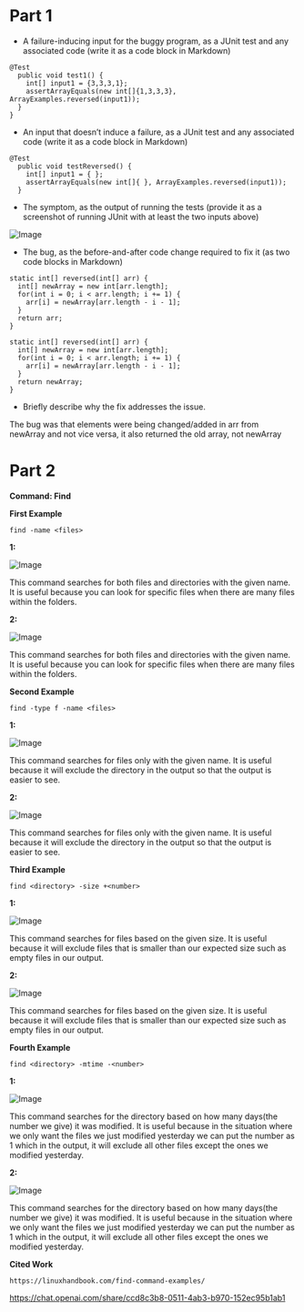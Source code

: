 Part 1
=========


* A failure-inducing input for the buggy program, as a JUnit test and any associated code (write it as a code block in Markdown)


```
@Test
  public void test1() {
    int[] input1 = {3,3,3,1};
    assertArrayEquals(new int[]{1,3,3,3}, ArrayExamples.reversed(input1));
  }
}
```


* An input that doesn’t induce a failure, as a JUnit test and any associated code (write it as a code block in Markdown)


```
@Test
  public void testReversed() {
    int[] input1 = { };
    assertArrayEquals(new int[]{ }, ArrayExamples.reversed(input1));
  }
```


* The symptom, as the output of running the tests (provide it as a screenshot of running JUnit with at least the two inputs above)


![Image](Output.png)


* The bug, as the before-and-after code change required to fix it (as two code blocks in Markdown)


```
static int[] reversed(int[] arr) {
  int[] newArray = new int[arr.length];
  for(int i = 0; i < arr.length; i += 1) {
    arr[i] = newArray[arr.length - i - 1];
  }
  return arr;
}
```


```
static int[] reversed(int[] arr) {
  int[] newArray = new int[arr.length];
  for(int i = 0; i < arr.length; i += 1) {
    arr[i] = newArray[arr.length - i - 1];
  }
  return newArray;
}
```


* Briefly describe why the fix addresses the issue.


The bug was that elements were being changed/added in arr from newArray and not vice versa, it also returned the old array, not newArray


Part 2
=========


**Command: Find** 


**First Example**


`find -name <files>`


**1:**


![Image](Example11.png)


This command searches for both files and directories with the given name. It is useful because you can look for specific files when there are many files within the folders.


**2:**


![Image](Example12.png)


This command searches for both files and directories with the given name. It is useful because you can look for specific files when there are many files within the folders.


**Second Example**


`find -type f -name <files>`


**1:**


![Image](Example21.png)


This command searches for files only with the given name. It is useful because it will exclude the directory in the output so that the output is easier to see.


**2:**


![Image](Example22.png)


This command searches for files only with the given name. It is useful because it will exclude the directory in the output so that the output is easier to see.


**Third Example**


`find <directory> -size +<number>`


**1:**


![Image](Example31s.png)


This command searches for files based on the given size. It is useful because it will exclude files that is smaller than our expected size such as empty files in our output.


**2:**


![Image](Example32s.png)


This command searches for files based on the given size. It is useful because it will exclude files that is smaller than our expected size such as empty files in our output.


**Fourth Example**


`find <directory> -mtime -<number>`


**1:**


![Image](Example41s.png)


This command searches for the directory based on how many days(the number we give) it was modified. It is useful because in the situation where we only want the files we just modified yesterday we can put the number as 1 which in the output, it will exclude all other files except the ones we modified yesterday.


**2:**


![Image](Example42s.png)


This command searches for the directory based on how many days(the number we give) it was modified. It is useful because in the situation where we only want the files we just modified yesterday we can put the number as 1 which in the output, it will exclude all other files except the ones we modified yesterday.


**Cited Work**

`https://linuxhandbook.com/find-command-examples/`



https://chat.openai.com/share/ccd8c3b8-0511-4ab3-b970-152ec95b1ab1
